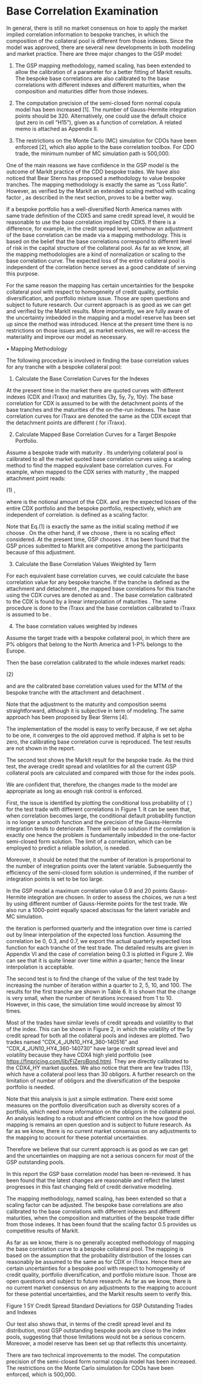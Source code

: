 # Base Correlation Examination


In general, there is still no market consensus on how to apply the market implied correlation information to bespoke tranches, in which the composition of the collateral pool is different from those indexes. Since the model was approved, there are several new developments in both modeling and market practice. There are three major changes to the GSP model:

1.	The GSP mapping methodology, named scaling, has been extended to allow the calibration of a parameter for a better fitting of MarkIt results. The bespoke base correlations are also calibrated to the base correlations with different indexes and different maturities, when the composition and maturities differ from those indexes.

2.	The computation precision of the semi-closed form normal copula model has been increased [1]. The number of Gauss-Hermite integration points should be 320. Alternatively, one could use the default choice (put zero in cell “H15”), given as a function of correlation. A related memo is attached as Appendix II.

3.	The restrictions on the Monte Carlo (MC) simulation for CDOs have been enforced [2], which also applie to the base correlation toolbox. For CDO trade, the minimum number of MC simulation path is 500,000.

One of the main reasons we have confidence in the GSP model is the outcome of MarkIt practice of the CDO bespoke trades. We have also noticed that Bear Sterns has proposed a methodology to value bespoke tranches. The mapping methodology is exactly the same as “Loss Ratio”. However, as verified by the MarkIt an extended scaling method with scaling factor , as described in the next section, proves to be a better way. 

If a bespoke portfolio has a well-diversified North America names with same trade definition of the CDX5 and same credit spread level, it would be reasonable to use the base correlation implied by CDX5.  If there is a difference, for example, in the credit spread level, somehow an adjustment of the base correlation can be made via a mapping methodology. This is based on the belief that the base correlations correspond to different level of risk in the capital structure of the collateral pool. As far as we know, all the mapping methodologies are a kind of normalization or scaling to the base correlation curve. The expected loss of the entire collateral pool is independent of the correlation hence serves as a good candidate of serving this purpose. 

For the same reason the mapping has certain uncertainties for the bespoke collateral pool with respect to homogeneity of credit quality, portfolio diversification, and portfolio mixture issue. Those are open questions and subject to future research. Our current approach is as good as we can get and verified by the MarkIt results. More importantly, we are fully aware of the uncertainty imbedded in the mapping and a model reserve has been set up since the method was introduced. Hence at the present time there is no restrictions on those issues and, as market evolves, we will re-access the materiality and improve our model as necessary.

•	Mapping Methodology

The following procedure is involved in finding the base correlation values for any tranche with a bespoke collateral pool:

1.	Calculate the Base Correlation Curves for the Indexes 

At the present time in the market there are quoted curves with different indexes (CDX and iTraxx) and maturities (3y, 5y, 7y, 10y). The base correlation for CDX is assumed to be   with   the detachment points of the base tranches and  the maturities of the on-the-run indexes. The base correlation curves for iTraxx   are denoted the same as the CDX except that the detachment points are different ( for iTraxx). 

2.	Calculate Mapped Base Correlation Curves for a Target Bespoke Portfolio. 

Assume a bespoke trade with maturity  . Its underlying collateral pool is calibrated to all the market quoted base correlation curves using a scaling method to find the mapped equivalent base correlation curves. For example, when mapped to the CDX series with maturity  , the mapped attachment point   reads:

(1)	 ,

where   is the notional amount of the CDX.   and   are the expected losses of the entire CDX portfolio and the bespoke portfolio, respectively, which are independent of correlation.  is defined as a scaling factor. 

Note that Eq.(1) is exactly the same as the initial scaling method if we choose  . On the other hand, if we choose  , there is no scaling effect considered.  At the present time, GSP chooses  . It has been found that the GSP prices submitted to MarkIt are competitive among the participants because of this adjustment.

3. Calculate the Base Correlation Values Weighted by Term

For each equivalent base correlation curves, we could calculate the base correlation value for any bespoke tranche. If the tranche is defined as the attachment  and detachment  , the mapped base correlations for this tranche using the CDX curves are denoted as   and  . The base correlation calibrated to the CDX   is found by a linear interpolation of maturities . The same procedure is done to the iTraxx and the base correlation calibrated to iTraxx is assumed to be  .

4.	The base correlation values weighted by indexes

Assume the target trade with a bespoke collateral pool, in which there are P% obligors that belong to the North America and 1-P% belongs to the Europe.

Then the base correlation calibrated to the whole indexes market reads:

(2)	 

  and   are the calibrated base correlation values used for the MTM of the bespoke tranche with the attachment  and detachment  .

Note that the adjustment to the maturity and composition seems straightforward, although it is subjective in term of modeling. The same approach has been proposed by Bear Sterns [4].


The implementation of the model is easy to verify because, if we set alpha to be one, it converges to the old approved method. If alpha is set to be zero, the calibrating base correlation curve is reproduced. The test results are not shown in the report.

The second test shows the MarkIt result for the bespoke trade. As the third test, the average credit spread and volatilities for all the current GSP collateral pools are calculated and compared with those for the index pools.


We are confident that, therefore, the changes made to the model are appropriate as long as enough risk control is enforced.

First, the issue is identified by plotting the conditional loss probability of  ( ) for the test trade with different correlations in Figure 1. It can be seen that, when correlation becomes large, the conditional default probability function is no longer a smooth function and the precision of the Gauss-Hermite integration tends to deteriorate. There will be no solution if the correlation is exactly one hence the problem is fundamentally imbedded in the one-factor semi-closed form solution. The limit of a correlation, which can be employed to predict a reliable solution, is needed.

Moreover, it should be noted that the number of iteration is proportional to the number of integration points over the latent variable. Subsequently the efficiency of the semi-closed form solution is undermined, if the number of integration points is set to be too large. 

In the GSP model a maximum correlation value 0.9 and 20 points Gauss-Hermite integration are chosen. In order to assess the choices, we run a test by using different number of Gauss-Hermite points for the test trade. We also run a 1000-point equally spaced abscissas for the latent variable and MC simulation.

 

the iteration is performed quarterly and the integration over time is carried out by linear interpolation of the expected loss function. Assuming the correlation be 0, 0.3, and 0.7, we export the actual quarterly expected loss function for each tranche of the test trade. The detailed results are given in Appendix VI and the case of correlation being 0.3 is plotted in Figure 2. We can see that it is quite linear over time within a quarter; hence the linear interpolation is acceptable. 

The second test is to find the change of the value of the test trade by increasing the number of iteration within a quarter to 2, 5, 10, and 100. The results for the first tranche are shown in Table 6. It is shown that the change is very small, when the number of iterations increased from 1 to 10. However, in this case, the simulation time would increase by almost 10 times.

 

Most of the trades have similar levels of credit spreads and volatility to that of the index. This can be shown in Figure 2, in which the volatility of the 5y credit spread for both all the collateral pools and indexes are plotted. Two trades named “CDX_4_JUN10_HY4_360-140516” and “CDX_4_JUN10_HY4_360-140730” have large credit spread level and volatility because they have CDX4 high yield portfolio (see https://finpricing.com/lib/FiZeroBond.html. They are directly calibrated to the CDX4_HY market quotes. We also notice that there are few trades (13), which have a collateral pool less than 30 obligors. A further research on the limitation of number of obligors and the diversification of the bespoke portfolio is needed.

Note that this analysis is just a simple estimation. There exist some measures on the portfolio diversification such as diversity scores of a portfolio, which need more information on the obligors in the collateral pool. An analysis leading to a robust and efficient control on the how good the mapping is remains an open question and is subject to future research. As far as we know, there is no current market consensus on any adjustments to the mapping to account for these potential uncertainties.

Therefore we believe that our current approach is as good as we can get and the uncertainties on mapping are not a serious concern for most of the GSP outstanding pools.

In this report the GSP base correlation model has been re-reviewed.  It has been found that the latest changes are reasonable and reflect the latest progresses in this fast changing field of credit derivative modeling. 

The mapping methodology, named scaling, has been extended so that a scaling factor can be adjusted. The bespoke base correlations are also calibrated to the base correlations with different indexes and different maturities, when the composition and maturities of the bespoke trade differ from those indexes.  It has been found that the scaling factor 0.5 provides us competitive results of MarkIt. 

As far as we know, there is no generally accepted methodology of mapping the base correlation curve to a bespoke collateral pool. The mapping is based on the assumption that the probability distribution of the losses can reasonably be assumed to the same as for CDX or iTraxx. Hence there are certain uncertainties for a bespoke pool with respect to homogeneity of credit quality, portfolio diversification, and portfolio mixture issue. Those are open questions and subject to future research. As far as we know, there is no current market consensus on any adjustments to the mapping to account for these potential uncertainties, and the Markit results seem to verify this.


Figure 1 5Y Credit Spread Standard Deviations for GSP Outstanding Trades and Indexes
 

Our test also shows that, in terms of the credit spread level and its distribution, most GSP outstanding bespoke pools are close to the index pools, suggesting that those limitations would not be a serious concern. Moreover, a model reserve has been set up that reflects this uncertainty.

There are two technical improvements to the model. The computation precision of the semi-closed form normal copula model has been increased. The restrictions on the Monte Carlo simulation for CDOs have been enforced, which is 500,000. 


